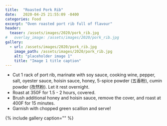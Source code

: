 ```yaml
---
title:  "Roasted Pork Rib"
date:   2020-04-25 21:55:09 -0400
categories: Food
excerpt: "Oven roasted port rib full of flavour"
header:
  teaser: /assets/images/2020/pork_rib.jpg
#   overlay_image: /assets/images/2020/pork_rib.jpg
gallery:
  - url: /assets/images/2020/pork_rib.jpg
    image_path: /assets/images/2020/pork_rib.jpg
    alt: "placeholder image 1"
    title: "Image 1 title caption"
---
```

* Cut 1 rack of port rib, marinate with soy sauce, cooking wine, pepper, salt, oyester sauce, hoisin sauce, honey, 5-spice powder (五香粉), cumin powder (孜然粉). Let it rest overnight.
* Roast at 350F for 1.5 - 2 hours, covered.
* Brush additional honey and hoisin sauce, remove the cover, and roast at 400F for 15 minutes.
* Garnish with chopped green scallion and serve!

{% include gallery caption="" %}

